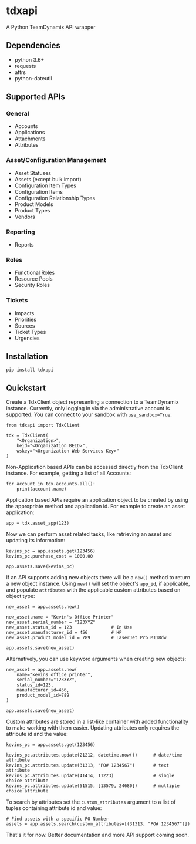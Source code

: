# tdxapi

A Python TeamDynamix API wrapper

## Dependencies

* python 3.6+
* requests
* attrs
* python-dateutil

## Supported APIs

### General
* Accounts
* Applications
* Attachments
* Attributes

### Asset/Configuration Management
* Asset Statuses
* Assets (except bulk import)
* Configuration Item Types
* Configuration Items
* Configuration Relationship Types
* Product Models
* Product Types
* Vendors

### Reporting
* Reports

### Roles
* Functional Roles
* Resource Pools
* Security Roles

### Tickets
* Impacts
* Priorities
* Sources
* Ticket Types
* Urgencies


## Installation

```
pip install tdxapi
```

## Quickstart

Create a TdxClient object representing a connection to a TeamDynamix instance. Currently, only logging in via the administrative account is supported. You can connect to your sandbox with ```use_sandbox=True```:

```
from tdxapi import TdxClient

tdx = TdxClient(
    "<Organization>",
    beid="<Organization BEID>",
    wskey="<Organization Web Services Key>"
)
```

Non-Application based APIs can be accessed directly from the TdxClient instance. For example, getting a list of all Accounts:

```
for account in tdx.accounts.all():
    print(account.name)
```

Application based APIs require an application object to be created by using the appropriate method and application id. For example to create an asset application:

```
app = tdx.asset_app(123)
```

Now we can perform asset related tasks, like retrieving an asset and updating its information:

```
kevins_pc = app.assets.get(123456)
kevins_pc.purchase_cost = 1000.00

app.assets.save(kevins_pc)
```

If an API supports adding new objects there will be a ```new()``` method to return a new object instance. Using ```new()``` will set the object's ```app_id```, if applicable, and populate ```attributes``` with the applicable custom attributes based on object type:

```
new_asset = app.assets.new()

new_asset.name = "Kevin's Office Printer"
new_asset.serial_number = "123XYZ"
new_asset.status_id = 123               # In Use
new_asset.manufacturer_id = 456         # HP
new_asset.product_model_id = 789        # LaserJet Pro M118dw

app.assets.save(new_asset)
``` 

Alternatively, you can use keyword arguments when creating new objects:

```
new_asset = app.assets.new(
    name="kevins office printer",
    serial_number="123XYZ",
    status_id=123,
    manufacturer_id=456,
    product_model_id=789
)

app.assets.save(new_asset)
```

Custom attributes are stored in a list-like container with added functionality to make working with them easier. Updating attributes only requires the attribute id and the value: 

```
kevins_pc = app.assets.get(123456)

kevins_pc.attributes.update(21212, datetime.now())      # date/time attribute
kevins_pc.attributes.update(31313, "PO# 1234567")       # text attribute
kevins_pc.attributes.update(41414, 11223)               # single choice attribute
kevins_pc.attributes.update(51515, [13579, 24680])      # multiple choice attribute
```

To search by attributes set the ```custom_attributes``` argument to a list of tuples containing attribute id and value:

```
# Find assets with a specific PO Number
assets = app.assets.search(custom_attributes=[(31313, "PO# 1234567")])
```

That's it for now. Better documentation and more API support coming soon.